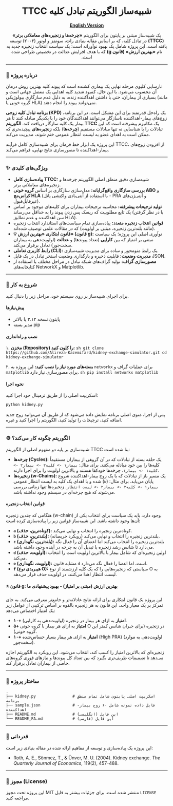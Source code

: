 <div dir="rtl" align="center">

# **شبیه‌ساز الگوریتم تبادل کلیه TTCC**

**[English Version](./README.md)**

یک شبیه‌ساز مبتنی بر پایتون برای الگوریتم **«چرخه‌ها و زنجیره‌های معاملاتی برتر» (TTCC)** در تبادل کلیه، که بر اساس مقاله بنیادی راث، سونمز و اونور (۲۰۰۴) توسعه یافته است. این پروژه شامل یک بهبود نوآورانه است: یک سیاست انتخاب زنجیره جدید به نام **«بهترین ارزش» (قانون g)** که با هدف افزایش عدالت در تخصیص طراحی شده است.

</div>

---

### **📖 درباره پروژه**

نارسایی کلیوی مرحله نهایی یک بیماری کشنده است که پیوند کلیه بهترین روش درمان آن محسوب می‌شود. با این حال، کمبود شدید کلیه اهدایی یک معضل جهانی است و بسیاری از بیماران، حتی با داشتن اهداکننده زنده، به دلیل عدم سازگاری بیولوژیکی (مانند گروه خونی یا HLA) نمی‌توانند پیوند را انجام دهند.

**برنامه تبادل کلیه زوجی (KPD)** یک راه‌حل قدرتمند برای این مشکل است. در این برنامه، زوج‌های بیمار-اهداکننده ناسازگار می‌توانند اهداکنندگان خود را با یکدیگر مبادله کنند تا هر بیمار یک کلیه سازگار دریافت کند. **الگوریتم TTCC** یک مکانیزم پیشرفته است که این تبادلات را با شناسایی نه تنها مبادلات مستقیم (**چرخه‌ها**) بلکه **زنجیره‌های** پیچیده‌تری که ممکن است به اهدای عضو به لیست انتظار عمومی ختم شوند، مدیریت می‌کند.

این پروژه یک ابزار خط فرمان برای شبیه‌سازی کامل فرآیند TTCC، از افزودن زوج‌های بیمار-اهداکننده تا مصورسازی نتایج نهایی، فراهم می‌کند.

---

### **✨ ویژگی‌های کلیدی**

- **پیاده‌سازی کامل TTCC:** شبیه‌سازی دقیق منطق اصلی الگوریتم چرخه‌ها و زنجیره‌های معاملاتی برتر.
- **بررسی سازگاری واقع‌گرایانه:** مدل‌سازی سازگاری بر اساس **گروه خونی ABO** و **کراس‌مچ HLA** (با استفاده از آنتی‌بادی واکنشی پانل - PRA و آنتی‌ژن‌های غیرقابل‌قبول).
- **تولید ترجیحات پیشرفته:** محاسبه ترجیحات بیماران برای کلیه‌های موجود بر اساس یک تابع مطلوبیت که ریسک پس زدن پیوند را به حداقل می‌رساند (با در نظر گرفتن سن اهداکننده و عدم تطابق HLA).
- **قوانین انتخاب زنجیره متعدد:** پیاده‌سازی تمام سیاست‌های استاندارد انتخاب زنجیره (مانند بلندترین زنجیره، مبتنی بر اولویت) که در مقالات علمی توصیف شده‌اند.
- **💡 قانون ابتکاری «بهترین ارزش» (قانون g):** نوآوری اصلی این پروژه؛ یک سیاست مبتنی بر امتیاز که بین **کارایی** (تعداد پیوندها) و **عدالت** (اولویت‌دهی به بیماران سخت‌جور) تعادل برقرار می‌کند.
- **رابط کاربری تعاملی (CLI):** یک رابط منومحور و ساده برای مدیریت شبیه‌سازی.
- **مدیریت وضعیت:** قابلیت ذخیره و بارگذاری وضعیت استخر تبادل در یک فایل JSON.
- **مصورسازی گراف:** تولید گراف‌های شبکه تبادل در مراحل مختلف با استفاده از کتابخانه‌های NetworkX و Matplotlib.

---

### **🚀 شروع به کار**

برای اجرای شبیه‌ساز بر روی سیستم خود، مراحل زیر را دنبال کنید.

#### **پیش‌نیازها**

- پایتون نسخه ۳.۱۲ یا بالاتر
- مدیر بسته pip

#### **نصب و راه‌اندازی**

۱. **مخزن (Repository) را کلون کنید:**
    ```sh
    git clone https://github.com/Alireza-Kazemifard/kidney-exchange-simulator.git
    cd kidney-exchange-simulator
    ```

۲. **بسته‌های مورد نیاز را نصب کنید:**
   این پروژه به `networkx` برای عملیات گراف و `matplotlib` برای مصورسازی نیاز دارد.
    ```sh
    pip install networkx matplotlib
    ```

#### **نحوه اجرا**

اسکریپت اصلی را از طریق ترمینال خود اجرا کنید:
```sh
python kidney.py
```
پس از اجرا، منوی اصلی برنامه نمایش داده می‌شود که از طریق آن می‌توانید زوج جدید اضافه کنید، ترجیحات را تولید کنید، الگوریتم را اجرا کنید و غیره.

---

### **⚙️ الگوریتم چگونه کار می‌کند؟**

شبیه‌سازی بر پایه دو مفهوم اصلی از الگوریتم TTCC بنا شده است:

- **چرخه‌ها (Cycles):** یک حلقه بسته از تبادلات که در آن گروهی از بیماران مستقیماً کلیه‌ها را بین خود مبادله می‌کنند. برای مثال: `بیمار۱ -> کلیه۲ -> بیمار۲ -> کلیه۱ -> بیمار۱`. چرخه‌ها خودکفا هستند و بالاترین اولویت را برای اجرا دارند.
- **زنجیره‌ها (w-Chains):** یک مسیر باز از تبادلات که با یک زوج بیمار-اهداکننده شروع شده و با اهدای یک کلیه به لیست انتظار عمومی (`w`) پایان می‌یابد. برای مثال: `بیمار۱ -> کلیه۲ -> بیمار۲ -> لیست انتظار`. زنجیره‌ها تنها زمانی بررسی می‌شوند که هیچ چرخه‌ای در سیستم وجود نداشته باشد.

#### **قوانین انتخاب زنجیره**

هنگامی که چندین زنجیره (w-chain) وجود دارد، باید یک سیاست برای انتخاب یکی از آن‌ها وجود داشته باشد. این شبیه‌ساز قوانین زیر را پیاده‌سازی کرده است:

- **`a` (کوتاه‌ترین، حذف):** کوتاه‌ترین زنجیره را انتخاب و نهایی می‌کند.
- **`b` (بلندترین، حذف):** بلندترین زنجیره را انتخاب و نهایی می‌کند (رویکرد حریصانه).
- **`c` (بلندترین، نگهداری):** بلندترین زنجیره را انتخاب می‌کند اما اعضای آن را فعال نگه می‌دارد تا شانس رشد زنجیره یا تبدیل آن به چرخه در آینده وجود داشته باشد.
- **`d` (اولویت، حذف):** اولین زنجیره‌ای که شامل بیمار با بالاترین اولویت است را انتخاب می‌کند.
- **`e` (اولویت، نگهداری):** مشابه قانون `d` است، اما اعضا را فعال نگه می‌دارد.
- **`f` (هیبریدی نوع O):** سیاستی که زنجیره‌هایی را که یک کلیه ارزشمند از نوع O به لیست انتظار اهدا می‌کنند، در اولویت حذف قرار می‌دهد.

#### **⭐ قانون g: بهترین ارزش (مبتنی بر امتیاز) - بهبود پیشنهادی ما**

این پروژه یک قانون ابتکاری برای ارائه نتایج عادلانه‌تر و جامع‌تر معرفی می‌کند. به جای تمرکز بر یک معیار واحد، این قانون به هر زنجیره بالقوه بر اساس ترکیبی از عوامل زیر یک امتیاز اختصاص می‌دهد:

- **۱۰+ امتیاز** به ازای هر بیمار در زنجیره (اولویت‌دهی به کارایی).
- **۵+ امتیاز** به ازای هر بیمار با گروه خونی O در زنجیره (برای جبران شانس کمتر این گروه خونی).
- **۱۰+ امتیاز** به ازای هر بیمار بسیار حساس‌شده (High PRA) (اولویت‌دهی به موارد سخت‌جور).

زنجیره‌ای که بالاترین امتیاز را کسب کند، انتخاب می‌شود. این رویکرد به الگوریتم اجازه می‌دهد تا تصمیمات ظریف‌تری بگیرد که بین تعداد کل پیوندها و نیازهای فوری گروه‌های خاصی از بیماران تعادل برقرار کند.

---

### **📂 ساختار پروژه**

```
.
├── kidney.py                # اسکریپت اصلی پایتون شامل تمام منطق برنامه
├── sample.json              # فایل داده نمونه شامل ۶۰ زوج بیمار-اهداکننده
├── README.md                # این فایل (انگلیسی)
└── README_FA.md             # این فایل (فارسی)
```

---

### **🙏 قدردانی**

این پروژه یک پیاده‌سازی و توسعه از مفاهیم ارائه شده در مقاله بنیادی زیر است:
- Roth, A. E., Sönmez, T., & Ünver, M. U. (2004). Kidney exchange. *The Quarterly Journal of Economics*, 119(2), 457-488.

---

### **📜 مجوز (License)**

این پروژه تحت مجوز MIT منتشر شده است. برای جزئیات بیشتر به فایل `LICENSE` مراجعه کنید.
